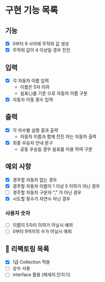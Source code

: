 # 구현 기능 목록
                    
## 기능

* [x] 0부터 9 사이에 무작위 값 생성
* [x] 무작위 값이 4 이상일 경우 전진

## 입력

* [x] 각 자동차 이름 입력
    * 이름은 5자 이하
    * 쉽표(,)를 기준 으로 자동차 이름 구분
* [x] 자동자 이동 횟수 입력

## 출력

* [x] 각 차수별 실행 결과 출력
  * 자동차 이름과 함께 전진 하는 자동차 출력
* [x] 최종 우승자 안내 문구
  * 공동 우승일 경우 쉼표를 이용 하여 구분

## 예외 사항
* [x] 경주할 자동차 없는 경우 
* [x] 경주할 자동차 이름이 1 이상 5 이하가 아닌 경우
* [ ] 경주할 자동차 구분자 "," 가 아닌 경우
* [x] 시도할 횟수가 자연수 아닌 경우

### 사용자 숫자

* [ ] 이름이 5자리 이하가 아닐시 예외
* [ ] 0부터 9까지의 수가 아닐시 예외

## 🔨 리팩토링 목록
* [x] 1급 Collection 적용
* [ ] 상수 사용
* [ ] interface 활용 (메세지 던지기)